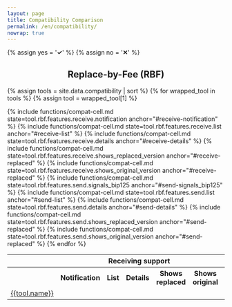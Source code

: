 ```yaml
---
layout: page
title: Compatibility Comparison
permalink: /en/compatibility/
nowrap: true
---
```

{% assign yes = '<span class="feature-yes"><strong>✓</strong></span>' %}
{% assign no = '<span class="feature-bad"><strong>✕</strong></span>' %}
<style>
th, td { text-align: center; }
h1, h2, h3, h4, h5, h6 { text-align: center; }
</style>

## Replace-by-Fee (RBF)

<table class="compatibility">
  <tr>
    <th></th>
    <th colspan="5">Receiving support</th>
    <th colspan="5">Sending support</th>
  </tr>
  <tr>
    <th></th>
    <th>Notification</th>
    <th>List</th>
    <th>Details</th>
    <th>Shows replaced</th>
    <th>Shows original</th>
    <th>Signals BIP125</th>
    <th>List</th>
    <th>Details</th>
    <th>Shows replaced</th>
    <th>Shows original</th>
  </tr>

{% assign tools = site.data.compatibility | sort %}
{% for wrapped_tool in tools %}
  {% assign tool = wrapped_tool[1] %}
  <tr>
    <td><a href="{{tool.internal_url}}">{{tool.name}}</a></td>
    {% include functions/compat-cell.md state=tool.rbf.features.receive.notification anchor="#receive-notification" %}
    {% include functions/compat-cell.md state=tool.rbf.features.receive.list anchor="#receive-list" %}
    {% include functions/compat-cell.md state=tool.rbf.features.receive.details anchor="#receive-details" %}
    {% include functions/compat-cell.md state=tool.rbf.features.receive.shows_replaced_version anchor="#receive-replaced" %}
    {% include functions/compat-cell.md state=tool.rbf.features.receive.shows_original_version anchor="#receive-replaced" %}
    {% include functions/compat-cell.md state=tool.rbf.features.send.signals_bip125 anchor="#send-signals_bip125" %}
    {% include functions/compat-cell.md state=tool.rbf.features.send.list anchor="#send-list" %}
    {% include functions/compat-cell.md state=tool.rbf.features.send.details anchor="#send-details" %}
    {% include functions/compat-cell.md state=tool.rbf.features.send.shows_replaced_version anchor="#send-replaced" %}
    {% include functions/compat-cell.md state=tool.rbf.features.send.shows_original_version anchor="#send-replaced" %}
  </tr>
{% endfor %}

</table>
